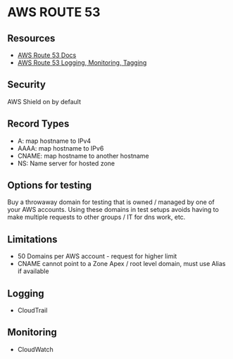 # AWS ROUTE 53

## Resources

- [AWS Route 53 Docs](https://docs.aws.amazon.com/Route53/latest/DeveloperGuide/Welcome.html)
- [AWS Route 53 Logging, Monitoring, Tagging](https://docs.aws.amazon.com/Route53/latest/DeveloperGuide/integration-with-other-services.html#integration-logging-monitoring-tagging)

## Security

AWS Shield on by default

## Record Types

- A: map hostname to IPv4
- AAAA: map hostname to IPv6
- CNAME: map hostname to another hostname
- NS: Name server for hosted zone

## Options for testing

Buy a throwaway domain for testing that is owned / managed by one of your AWS
accounts. Using these domains in test setups avoids having to make multiple
requests to other groups / IT for dns work, etc.

## Limitations

- 50 Domains per AWS account - request for higher limit
- CNAME cannot point to a Zone Apex / root level domain, must use Alias if available

## Logging

- CloudTrail

## Monitoring

- CloudWatch

